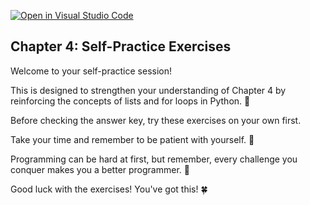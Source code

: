 [![Open in Visual Studio Code](https://classroom.github.com/assets/open-in-vscode-718a45dd9cf7e7f842a935f5ebbe5719a5e09af4491e668f4dbf3b35d5cca122.svg)](https://classroom.github.com/online_ide?assignment_repo_id=13877856&assignment_repo_type=AssignmentRepo)
## Chapter 4: Self-Practice Exercises

Welcome to your self-practice session! 

This is designed to strengthen your understanding of Chapter 4 by reinforcing the concepts of lists and for loops in Python. 🎉

Before checking the answer key, try these exercises on your own first. 

Take your time and remember to be patient with yourself. 🌟

Programming can be hard at first, but remember, every challenge you conquer makes you a better programmer. 🚀

Good luck with the exercises! You've got this! 🍀

